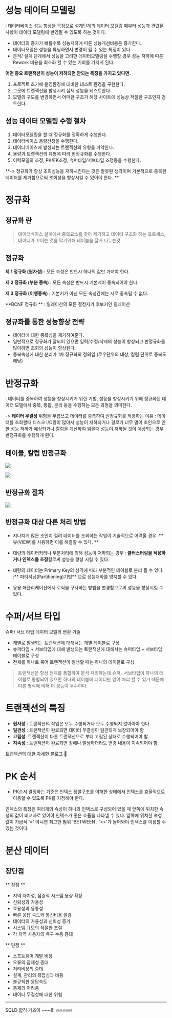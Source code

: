 # 성능 데이터 모델링
: 데이터베이스 성능 항상을 목정으로 설계단계의 데이터 모델링 때부터 성능과 관련된 사항이 데이터 모델링에 반영될 수 있도록 하는 것이다.

- 데이터의 증가가 빠를수록 성능저하에 따른 성능개선비용은 증가한다.
- 데이터모델은 성능을 튜닝하면서 변경이 될 수 있는 특징이 있다.
- 분석/ 설계 단계에서 성능을 고려한 데이터모델링을 수행할 경우 성능 저하에 따른 Rework 비용을 최소화 할 수 있는 기회를 가지게 된다. 

 **어떤 중요 트랜잭션이 성능이 저하되면 안되는 특징을 가지고 있다면.**
1. 프로젝트 초기에 운영환경에 대비한 테스트 환경을 구현한다.
2. 그곳에 트랜잭션을 발생시켜 실제 성능을 테스트한다.
3. 모델의 구도를 변경하면서 어떠한 구조가 해당 사이트에 성능상 적절한 구조인지 검토한다. 

## 성능 데이터 모델링 수행 절차 
 1. 데이터모델링을 할 때 정규화를 정확하게 수행한다.
2. 데이터베이스 용량산정을 수행한다.
3. 데이터베이스에 발생되는 트랜잭션의 유형을 파악한다.
4. 용량과 트랜잭션의 유형에 따라 반정규화를 수행한다.
5. 이력모델의 조정, PK/FK조정, 슈퍼타입/서브타입 조정등을 수행한다. 

**->  정규화가 항상 조회성능을 저하시킨다는 것은 잘못된 생각이며 기본적으로 중복된 데이터를 제거함으로써 조회성을 향상시킬 수 있어야 한다. **



# 정규화 
 ## 정규화 란
 > 데이터베이스 설계에서 중복요소를 찾아 제거하고 데이터 구조화 하는 프로세스, 데이터가 꼬이는 것을 막기위해 테이블을 잘게 나누는것. 
 
 ## 정규화 
 **제 1 정규화 (원자성)**
 : 모든 속성은 반드시 하나의 값만 가져야 한다. 
 
 **제 2 정규화 (부분 종속)**
 : 모든 속성은 반드시 기본케어 종속되어야 한다.
 
 **제 3 정규화 (이행종속)**
 : 기본키가 아닌 모든 속성간에는 서로 종속될 수 없다. 
 
 **BCNF 정규화 **
 : 릴레이션의 모든 결정자가 후보키인 릴레이션 
 
 
 ## 정규화를 통한 성능향상 전략
 - 데이터에 대한 중복성을 제거하여준다.
 - 일반적으로 정규화가 잘되어 있으면 입력/수정/삭제의 성능이 향상되고 반정규화를 많이하면 조회의 성능이 향상된다.
 - 중복속성에 대한 분리가 1차 정규화의 정의임
 (로우단위의 대상, 칼럼 단위로 중복도 해당)
 
 
 # 반정규화 
 : 데이터를 중복하여 성능을 향상시키기 위한 기법, 성능을 향상시키기 위해 정규화된 데이터 모델에서 중복, 통합, 분리 등을 수행하는 모든 과정을 의미한다.
 
 -> **데이터 무결성** 위험을 무릅쓰고 데이터를 중복하여 반정규화를 적용하는 이유 
  : 데이터를 조회할때 디스크 I/O량이 많아서 성능이 저하되거나 경로가 너무 멀어 조인으로 인한 성능 저하가 예상되거나 칼럼을 계산하여 읽을때 성능이 저하될 것이 예상되는 경우 반정규화를 수행하게 된다. 
  
  
  ## 테이블, 칼럼 반정규화
  
  ![](https://images.velog.io/images/yuhayung7296/post/0cd1969e-b5c8-43f0-8919-f052c7084e29/image.png)
  
  
  ![](https://images.velog.io/images/yuhayung7296/post/a8d7b606-add1-4eae-a539-65438e27078e/image.png)
  

## 반정규화 절차 

![](https://images.velog.io/images/yuhayung7296/post/f5da72dc-82f0-4409-8f33-4c59e3166cfe/image.png)


## 반정규화 대상 다른 처리 방법 

- 지나치게 많은 조인이 걸려 데이터를 조회하는 작업이 기술적으로 어려울 경우 
 :** 뷰(VIEW)를 사용하면 이를 해결할 수 있다. **
 
- 대량의 데이터커리나 부분처리에 의해 성능이 저하되는 경우
: **클러스터링을 적용하거나 인덱스를 조정**함로써 성능을 향상 시킬 수 있다. 
- 대량의 데이터는 Primary Key의 성격에 따라 부분적인 테이블로 분리 될 수 있다. 
 :** 파티셔닝(Partitioning)기법** 으로 성능저하를 방지할 수 있다. 
- 응용 애플리케이션에서 로직을 구사하는 방법을 변경함으로써 성능을 향상시킬 수 있다. 
 

# 수퍼/서브 타입
슈퍼/ 서브 타입 데이터 모델의 변환 기술 

- 개별로 발생되는 트랜잭션에 대해서는 개별 테이블로 구성
- 슈퍼타입 + 서브타입에 대해 발생되는 트랜잭션에 대해서는 슈퍼타입 + 서브타입 테이블로 구성 
- 전체를 하나로 묶어 트랜잭션이 발생할 때는 하나의 테이블로 구성 

> 트랜잭션은 항상 전체를 통합하여 분석 처리하는데 슈퍼- 서브타입이 하나의 테이블로 통합되어 있으면 하나의 테이블에 데이터만 읽어 처리 할 수 있기 때문에 다른 형식에 비해 더 성능이 우수하다. 

# 트랜잭션의 특징 
- **원자성** : 트랜잭션의 작업은 모두 수행되거나 모두 수행되지 않아아야 한다. 
- **일관성** : 트랜잭션이 완료되면 데이터 무결성이 일관되게 보장되어야 함
- **고립성**: 트랜잭션이 다른 트랜잭션으로 부터 고립된 상태로 수행되어야 함
- **지속성** : 트랜잭션이 완료되면 장애나 발생하더라도 변경 내용이 지속되어야 함


[트랜잭션의 대한 자세한 블로그 📌](http://www.jidum.com/jidums/view.do?jidumId=193)

# PK 순서
- PK순서 결정하는 기준은 인덱스 정렬구조를 이해한 상태에서 인텍스를 효율적으로 이용할 수 있도록 PK를 지정해야 한다. 

인덱스의 특징은 여러개의 속성이 하나의 인덱스로 구성되어 있을 때 앞쪽에 위치한 속성의 값이 비교자로 있어야 인덱스가 좋은 효율을 나타낼 수 있다. 앞쪽에 위치한 속성 값이 가급적 '=' 아니면 최고한 범위 'BETWEEN'. '<>'가 들어와야 인덱스를 이용할 수 있는 것이다. 


# 분산 데이터
## 장단점 
** 장점 **
 - 지역 자치성, 점증적 시스템 용량 확장 
 - 신뢰성과 가용성
 - 효용성과 융통성
 - 빠른 응답 속도와 통신비용 절감 
 - 데이터의 가용성과 신뢰성 증가 
 - 시스템 규모의 적절한 조절
 - 각 지역 사용자의 욕구 수용 증대
 
** 단점 **
 - 소프트웨어 개발 비용
 - 오류의 잠재성 증대
 - 처리비용의 증대
 - 설계, 관리의 복잡성과 비용
 - 불규칙한 응답속도 
 - 통제의 어려움 
 - 데이터 무결성에 대한 위협 
 
 

---

SQLD 합격 가즈아 ~~~!!! 🔥🔥🔥🔥🔥
 
